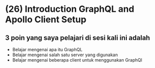 # (26) Introduction GraphQL and Apollo Client Setup

## 3 poin yang saya pelajari di sesi kali ini adalah

- Belajar mengenai apa itu GraphQL
- Belajar mengenai salah satu server yang digunakan
- Belajar mengenai beberapa client untuk menggunakan GraphQl
